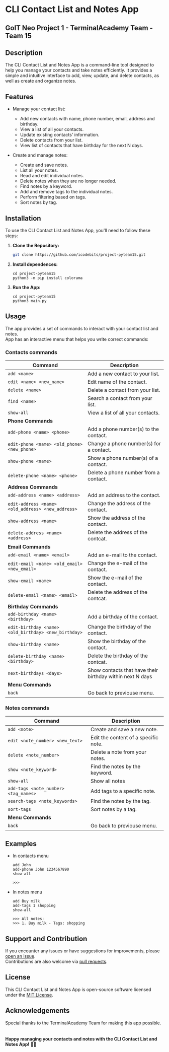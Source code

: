 # CLI Contact List and Notes App
## GoIT Neo Project 1 - TerminalAcademy Team - Team 15

## Description

The CLI Contact List and Notes App is a command-line tool designed to help you manage your contacts and take notes efficiently. It provides a simple and intuitive interface to add, view, update, and delete contacts, as well as create and organize notes.

## Features

- Manage your contact list:
  - Add new contacts with name, phone number, email, address and birthday.
  - View a list of all your contacts.
  - Update existing contacts' information.
  - Delete contacts from your list.
  - View list of contacts that have birthday for the next N days.

- Create and manage notes:
  - Create and save notes.
  - List all your notes.
  - Read and edit individual notes.
  - Delete notes when they are no longer needed.
  - Find notes by a keyword.
  - Add and remove tags to the individual notes.
  - Perform filtering based on tags.
  - Sort notes by tag.

## Installation

To use the CLI Contact List and Notes App, you'll need to follow these steps:

1. **Clone the Repository:**

   ```bash
   git clone https://github.com/icodebits/project-pyteam15.git

2. **Install dependences:**
    ```
    cd project-pyteam15
    python3 -m pip install colorama
    ```
3. **Run the App:**
    ```
    cd project-pyteam15
    python3 main.py
    ```

## Usage

The app provides a set of commands to interact with your contact list and notes.   
App has an interactive menu that helps you write correct commands:

### Contacts commands
| Command                                               | Description                                               |
| ---                                                   | ---                                                       |
| `add <name>`                                          | Add a new contact to your list.                           |
| `edit <name> <new_name>`                              | Edit name of the contact.                                 |
| `delete <name>`                                       | Delete a contact from your list.                          |
| `find <name>`                                         | Search a contact from your list.                          |
| `show-all`                                            | View a list of all your contacts.                         |
| __Phone Commands__                                    |                                                           |
| `add-phone <name> <phone>`                            | Add a phone number(s) to the contact.                     | 
| `edit-phone <name> <old_phone> <new_phone>`           | Change a phone number(s) for a contact.                   |
| `show-phone <name>`                                   | Show a phone number(s) of a contact.                      |
| `delete-phone <name> <phone>`                         | Delete a phone number from a contact.                     | 
| __Address Commands__                                  |                                                           |
| `add-address <name> <address>`                        | Add an address to the contact.                            |
| `edit-address <name> <old_address> <new_address>`     | Change the address of the contact.                        |
| `show-address <name>`                                 | Show the address of the contact.                          |
| `delete-address <name> <address>`                     | Delete the address of the contcat.                        |
| __Email Commands__                                    |                                                           |
| `add-email <name> <email>`                            | Add an e-mail to the contact.                             |
| `edit-email <name> <old_email> <new_email>`           | Change the e-mail of the contact.                         |
| `show-email <name>`                                   | Show the e-mail of the contact.                           |
| `delete-email <name> <email>`                         | Delete the address of the contcat.                        |
| __Birthday Commands__                                 |                                                           |
| `add-birthday <name> <birthday>`                      | Add a birthday of the contact.                            |
| `edit-birthday <name> <old_birthday> <new_birthday>`  | Change the birthday of the contact.                       |
| `show-birthday <name>`                                | Show the birthday of the contact.                         |
| `delete-birthday <name> <birthday>`                   | Delete the birthday of the contcat.                       |
| `next-birthdays <days>`                               | Show contacts that have their birthday within next N days |
| __Menu Commands__                                     |                                                           |
| `back`                                                | Go back to previouse menu.                                |

### Notes commands
| Command                                               | Description                                               |
| ---                                                   | ---                                                       |
| `add <note>`                                          | Create and save a new note.                               |
| `edit <note_number> <new_text>`                       | Edit the content of a specific note.                      | 
| `delete <note_number>`                                | Delete a note from your notes.                            | 
| `show <note_keyword>`                                 | Find the notes by the keyword.                            | 
| `show-all`                                            | Show all notes                                            | 
| `add-tags <note_number> <tag_names>`                  | Add tags to a specific note.                              | 
| `search-tags <note_keywords>`                         | Find the notes by the tag.                                | 
| `sort-tags`                                           | Sort notes by a tag.                                      | 
| __Menu Commands__                                     |                                                           |
| `back`                                                | Go back to previouse menu.                                |

## Examples
*   In contacts menu
    ```
    add John
    add-phone John 1234567890
    show-all

    >>> 
    ```
*   In notes menu
    ```
    add Buy milk
    add-tags 1 shopping
    show-all

    >>> All notes:
    >>> 1. Buy milk - Tags: shopping
    ```
## Support and Contribution

If you encounter any issues or have suggestions for improvements, please [open an issue](https://github.com/icodebits/project-pyteam15/issues).  
Contributions are also welcome via [pull requests](https://github.com/icodebits/project-pyteam15/pulls).

## License

This CLI Contact List and Notes App is open-source software licensed under the [MIT License](./LICENSE).

## Acknowledgements

Special thanks to the TerminalAcademy Team for making this app possible.
<br>
<br>
<br>
__Happy managing your contacts and notes with the CLI Contact List and Notes App!__ 📝📞